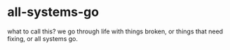 # all-systems-go
what to call this? we go through life with things broken, or things that need fixing, or all systems go.
